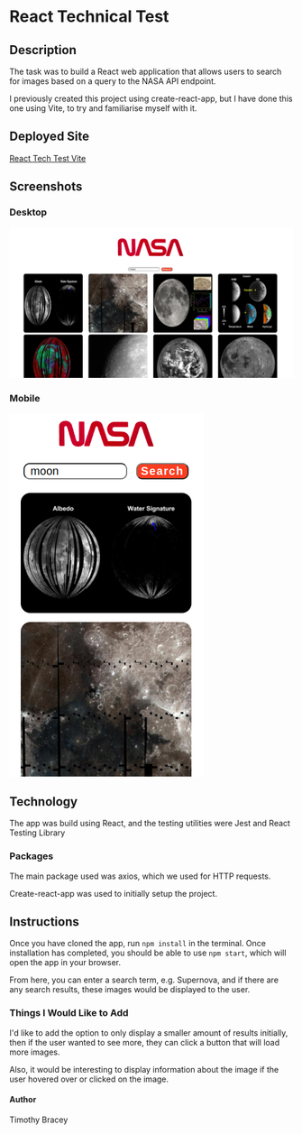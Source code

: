 # React Technical Test

## Description

The task was to build a React web application that allows users to search for images based on a query to the NASA API endpoint.

I previously created this project using create-react-app, but I have done this one using Vite, to try and familiarise myself with it.

## Deployed Site

[React Tech Test Vite](https://react-tech-test-vite.vercel.app/)

## Screenshots

### Desktop

![Desktop App](images/NASA-React-Tech-Test-Desktop.png)

### Mobile

![Mobile App](images/NASA-React-Tech-Test-Mobile.png)

## Technology

The app was build using React, and the testing utilities were Jest and React Testing Library

### Packages

The main package used was axios, which we used for HTTP requests.

Create-react-app was used to initially setup the project.

## Instructions

Once you have cloned the app, run ```npm install``` in the terminal. Once installation has completed, you should be able to use ```npm start```, which will open the app in your browser.

From here, you can enter a search term, e.g. Supernova, and if there are any search results, these images would be displayed to the user.

### Things I Would Like to Add

I'd like to add the option to only display a smaller amount of results initially, then if the user wanted to see more, they can click a button that will load more images.

Also, it would be interesting to display information about the image if the user hovered over or clicked on the image.

#### Author

Timothy Bracey
